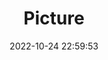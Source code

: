 ---
weight: 1
images:
- /images/edited/84.jpeg
title: Picture
date: 2022-10-24 22:59:53
tags: [luminar neo,work]
---